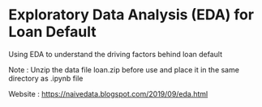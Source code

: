 
# Exploratory Data Analysis (EDA) for Loan Default 

Using EDA to understand the driving factors behind loan default

Note : Unzip the data file loan.zip before use and place it in the same directory as .ipynb file

Website : https://naivedata.blogspot.com/2019/09/eda.html
